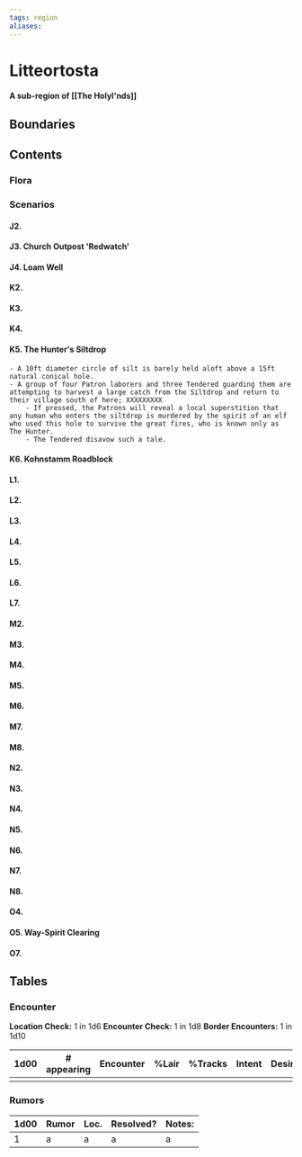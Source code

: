 ```yaml
---
tags: region
aliases:
---
```

# Litteortosta
#### A sub-region of [[The Holyl'nds]]
## Boundaries
## Contents
### Flora
### Scenarios
#### J2. 
#### J3. Church Outpost 'Redwatch'
#### J4. Loam Well
#### K2.
#### K3.
#### K4.
#### K5. The Hunter's Siltdrop
	- A 10ft diameter circle of silt is barely held aloft above a 15ft natural conical hole.
	- A group of four Patron laborers and three Tendered guarding them are attempting to harvest a large catch from the Siltdrop and return to their village south of here; XXXXXXXXX
		- If pressed, the Patrons will reveal a local superstition that any human who enters the siltdrop is murdered by the spirit of an elf who used this hole to survive the great fires, who is known only as The Hunter.
		- The Tendered disavow such a tale.
#### K6. Kohnstamm Roadblock
#### L1.
#### L2.
#### L3.
#### L4.
#### L5.
#### L6.
#### L7.
#### M2.
#### M3.
#### M4.
#### M5.
#### M6.
#### M7.
#### M8.
#### N2.
#### N3.
#### N4. 
#### N5.
#### N6.
#### N7.
#### N8.
#### O4.
#### O5. Way-Spirit Clearing
#### O7. 

## Tables
### Encounter
**Location Check:** 1 in 1d6
**Encounter Check:** 1 in 1d8
**Border Encounters:** 1 in 1d10


| 1d00 | # appearing | Encounter | %Lair | %Tracks | Intent | Desire |
| ---- | ----------- | --------- | ----- | ------- | ------ | ------ |
|      |             |           |       |         |        |        |

### Rumors
| 1d00 | Rumor | Loc. | Resolved? | Notes: |
|------|-------|------|-----------|--------|
| 1    | a     | a    | a         | a      |